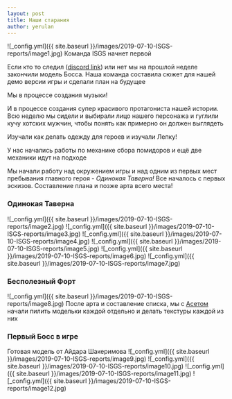 ```yaml
---
layout: post
title: Наши старания
author: yerulan
---
```

![_config.yml]({{ site.baseurl }}/images/2019-07-10-ISGS-reports/image1.jpg)
Команда ISGS начнет первой

Если кто то следил ([discord link](https://discord.gg/qYJS5ZT)) или нет мы на прошлой неделе закончили модель Босса. Наша команда составила сюжет для нашей демо версии игры и сделали план на будущее

Мы в процессе создания музыки!

И в процессе создания супер красивого протагониста нашей истории. Всю неделю мы сидели и выбирали лицо нашего персонажа и гуглили кучу хотских мужчин, чтобы понять как примерно он должен выглядеть 

Изучали как делать одежду для героев и изучали Лепку!

У нас начались работы по механике сбора помидоров 
и ещё две механики идут на подходе

Мы начали работу над окружением игры и над одним из первых мест пребывания главного героя - *Одинокая Таверна!*
Все началось с первых эскизов. Составление плана и позже арта всего места!
### Одинокая Таверна
![_config.yml]({{ site.baseurl }}/images/2019-07-10-ISGS-reports/image2.jpg)
![_config.yml]({{ site.baseurl }}/images/2019-07-10-ISGS-reports/image3.jpg)
![_config.yml]({{ site.baseurl }}/images/2019-07-10-ISGS-reports/image4.jpg)
![_config.yml]({{ site.baseurl }}/images/2019-07-10-ISGS-reports/image5.jpg)
![_config.yml]({{ site.baseurl }}/images/2019-07-10-ISGS-reports/image6.jpg)
![_config.yml]({{ site.baseurl }}/images/2019-07-10-ISGS-reports/image7.jpg)

### Бесполезный Форт

![_config.yml]({{ site.baseurl }}/images/2019-07-10-ISGS-reports/image8.jpg)
После арта и составление списка, мы с [Асетом](https://t.me/janeoa) начали пилить модельки каждой отдельно и делать текстуры каждой из них

### Первый Босс в игре
Готовая модель от Айдара Шакеримова
![_config.yml]({{ site.baseurl }}/images/2019-07-10-ISGS-reports/image9.jpg)
![_config.yml]({{ site.baseurl }}/images/2019-07-10-ISGS-reports/image10.jpg)
![_config.yml]({{ site.baseurl }}/images/2019-07-10-ISGS-reports/image11.jpg)
![_config.yml]({{ site.baseurl }}/images/2019-07-10-ISGS-reports/image12.jpg)